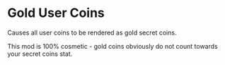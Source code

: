 # Gold User Coins

Causes all user coins to be rendered as gold secret coins.

This mod is 100% cosmetic - gold coins obviously do not count towards your secret coins stat.